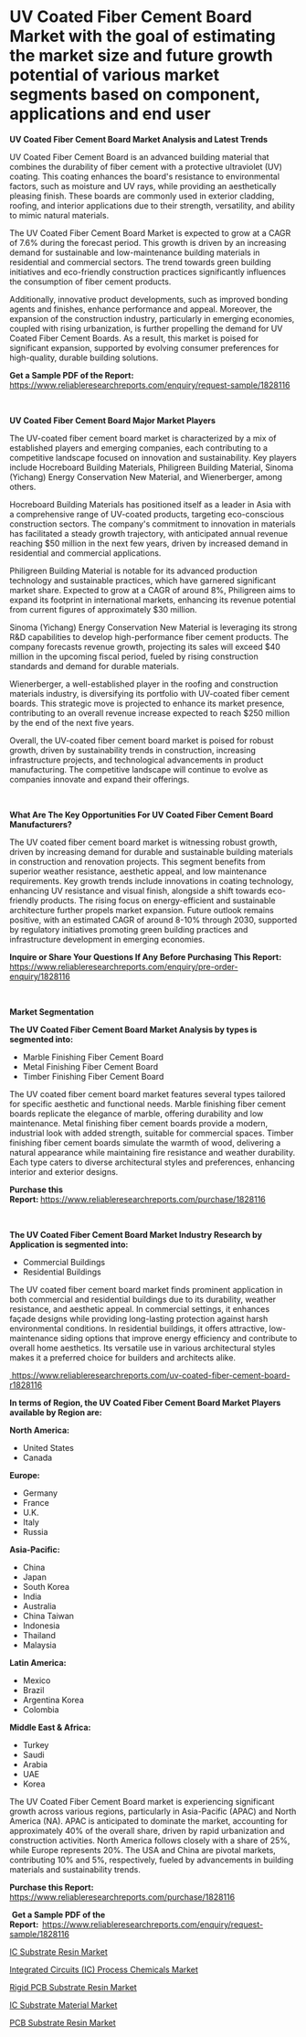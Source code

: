 <p><h1>UV Coated Fiber Cement Board Market with the goal of estimating the market size and future growth potential of various market segments based on component, applications and end user</h1></p><p><strong>UV Coated Fiber Cement Board Market Analysis and Latest Trends</strong></p>
<p><p>UV Coated Fiber Cement Board is an advanced building material that combines the durability of fiber cement with a protective ultraviolet (UV) coating. This coating enhances the board's resistance to environmental factors, such as moisture and UV rays, while providing an aesthetically pleasing finish. These boards are commonly used in exterior cladding, roofing, and interior applications due to their strength, versatility, and ability to mimic natural materials.</p><p>The UV Coated Fiber Cement Board Market is expected to grow at a CAGR of 7.6% during the forecast period. This growth is driven by an increasing demand for sustainable and low-maintenance building materials in residential and commercial sectors. The trend towards green building initiatives and eco-friendly construction practices significantly influences the consumption of fiber cement products. </p><p>Additionally, innovative product developments, such as improved bonding agents and finishes, enhance performance and appeal. Moreover, the expansion of the construction industry, particularly in emerging economies, coupled with rising urbanization, is further propelling the demand for UV Coated Fiber Cement Boards. As a result, this market is poised for significant expansion, supported by evolving consumer preferences for high-quality, durable building solutions.</p></p>
<p><strong>Get a Sample PDF of the Report:&nbsp;</strong> <a href="https://www.reliableresearchreports.com/enquiry/request-sample/1828116?utm_campaign=9&utm_medium=2&utm_source=Github&utm_content=ia&utm_term=03022025&utm_id=uv-coated-fiber-cement-board">https://www.reliableresearchreports.com/enquiry/request-sample/1828116</a></p>
<p>&nbsp;</p>
<p><strong>UV Coated Fiber Cement Board Major Market Players</strong></p>
<p><p>The UV-coated fiber cement board market is characterized by a mix of established players and emerging companies, each contributing to a competitive landscape focused on innovation and sustainability. Key players include Hocreboard Building Materials, Philigreen Building Material, Sinoma (Yichang) Energy Conservation New Material, and Wienerberger, among others.</p><p>Hocreboard Building Materials has positioned itself as a leader in Asia with a comprehensive range of UV-coated products, targeting eco-conscious construction sectors. The company's commitment to innovation in materials has facilitated a steady growth trajectory, with anticipated annual revenue reaching $50 million in the next few years, driven by increased demand in residential and commercial applications.</p><p>Philigreen Building Material is notable for its advanced production technology and sustainable practices, which have garnered significant market share. Expected to grow at a CAGR of around 8%, Philigreen aims to expand its footprint in international markets, enhancing its revenue potential from current figures of approximately $30 million.</p><p>Sinoma (Yichang) Energy Conservation New Material is leveraging its strong R&D capabilities to develop high-performance fiber cement products. The company forecasts revenue growth, projecting its sales will exceed $40 million in the upcoming fiscal period, fueled by rising construction standards and demand for durable materials.</p><p>Wienerberger, a well-established player in the roofing and construction materials industry, is diversifying its portfolio with UV-coated fiber cement boards. This strategic move is projected to enhance its market presence, contributing to an overall revenue increase expected to reach $250 million by the end of the next five years.</p><p>Overall, the UV-coated fiber cement board market is poised for robust growth, driven by sustainability trends in construction, increasing infrastructure projects, and technological advancements in product manufacturing. The competitive landscape will continue to evolve as companies innovate and expand their offerings.</p></p>
<p>&nbsp;</p>
<p><strong>What Are The Key Opportunities For UV Coated Fiber Cement Board Manufacturers?</strong></p>
<p><p>The UV coated fiber cement board market is witnessing robust growth, driven by increasing demand for durable and sustainable building materials in construction and renovation projects. This segment benefits from superior weather resistance, aesthetic appeal, and low maintenance requirements. Key growth trends include innovations in coating technology, enhancing UV resistance and visual finish, alongside a shift towards eco-friendly products. The rising focus on energy-efficient and sustainable architecture further propels market expansion. Future outlook remains positive, with an estimated CAGR of around 8-10% through 2030, supported by regulatory initiatives promoting green building practices and infrastructure development in emerging economies.</p></p>
<p><strong>Inquire or Share Your Questions If Any Before Purchasing This Report:</strong> <a href="https://www.reliableresearchreports.com/enquiry/pre-order-enquiry/1828116?utm_campaign=9&utm_medium=2&utm_source=Github&utm_content=ia&utm_term=03022025&utm_id=uv-coated-fiber-cement-board">https://www.reliableresearchreports.com/enquiry/pre-order-enquiry/1828116</a></p>
<p>&nbsp;</p>
<p><strong>Market Segmentation</strong></p>
<p><strong>The UV Coated Fiber Cement Board Market Analysis by types is segmented into:</strong></p>
<p><ul><li>Marble Finishing Fiber Cement Board</li><li>Metal Finishing Fiber Cement Board</li><li>Timber Finishing Fiber Cement Board</li></ul></p>
<p><p>The UV coated fiber cement board market features several types tailored for specific aesthetic and functional needs. Marble finishing fiber cement boards replicate the elegance of marble, offering durability and low maintenance. Metal finishing fiber cement boards provide a modern, industrial look with added strength, suitable for commercial spaces. Timber finishing fiber cement boards simulate the warmth of wood, delivering a natural appearance while maintaining fire resistance and weather durability. Each type caters to diverse architectural styles and preferences, enhancing interior and exterior designs.</p></p>
<p><strong>Purchase this Report:&nbsp;</strong><a href="https://www.reliableresearchreports.com/purchase/1828116?utm_campaign=9&utm_medium=2&utm_source=Github&utm_content=ia&utm_term=03022025&utm_id=uv-coated-fiber-cement-board">https://www.reliableresearchreports.com/purchase/1828116</a></p>
<p>&nbsp;</p>
<p><strong>The UV Coated Fiber Cement Board Market Industry Research by Application is segmented into:</strong></p>
<p><ul><li>Commercial Buildings</li><li>Residential Buildings</li></ul></p>
<p><p>The UV coated fiber cement board market finds prominent application in both commercial and residential buildings due to its durability, weather resistance, and aesthetic appeal. In commercial settings, it enhances façade designs while providing long-lasting protection against harsh environmental conditions. In residential buildings, it offers attractive, low-maintenance siding options that improve energy efficiency and contribute to overall home aesthetics. Its versatile use in various architectural styles makes it a preferred choice for builders and architects alike.</p></p>
<p><a href="https://www.reliableresearchreports.com/uv-coated-fiber-cement-board-r1828116?utm_campaign=9&utm_medium=2&utm_source=Github&utm_content=ia&utm_term=03022025&utm_id=uv-coated-fiber-cement-board">&nbsp;https://www.reliableresearchreports.com/uv-coated-fiber-cement-board-r1828116</a></p>
<p><strong>In terms of Region, the UV Coated Fiber Cement Board Market Players available by Region are:</strong></p>
<p>
    <p> <strong> North America: </strong>
        <ul>
            <li>United States</li>
            <li>Canada</li>
        </ul>
        </p> 
    <p> <strong> Europe: </strong>
        <ul>
            <li>Germany</li>
            <li>France</li>
            <li>U.K.</li>
            <li>Italy</li>
            <li>Russia</li>
        </ul>
        </p> 
    <p> <strong> Asia-Pacific: </strong>
        <ul>
            <li>China</li>
            <li>Japan</li>
            <li>South Korea</li>
            <li>India</li>
            <li>Australia</li>
            <li>China Taiwan</li>
            <li>Indonesia</li>
            <li>Thailand</li>
            <li>Malaysia</li>
        </ul>
        </p> 
    <p> <strong> Latin America: </strong>
        <ul>
            <li>Mexico</li>
            <li>Brazil</li>
            <li>Argentina Korea</li>
            <li>Colombia</li>
        </ul>
        </p> 
    <p> <strong> Middle East & Africa: </strong>
        <ul>
            <li>Turkey</li>
            <li>Saudi</li>
            <li>Arabia</li>
            <li>UAE</li>
            <li>Korea</li>
        </ul>
    </p>
    </p>
<p><p>The UV Coated Fiber Cement Board market is experiencing significant growth across various regions, particularly in Asia-Pacific (APAC) and North America (NA). APAC is anticipated to dominate the market, accounting for approximately 40% of the overall share, driven by rapid urbanization and construction activities. North America follows closely with a share of 25%, while Europe represents 20%. The USA and China are pivotal markets, contributing 10% and 5%, respectively, fueled by advancements in building materials and sustainability trends.</p></p>
<p><strong>Purchase this Report: </strong><a href="https://www.reliableresearchreports.com/purchase/1828116?utm_campaign=9&utm_medium=2&utm_source=Github&utm_content=ia&utm_term=03022025&utm_id=uv-coated-fiber-cement-board">https://www.reliableresearchreports.com/purchase/1828116</a></p>
<p>&nbsp;<strong>Get a Sample PDF of the Report:&nbsp;&nbsp;</strong><a href="https://www.reliableresearchreports.com/enquiry/request-sample/1828116?utm_campaign=9&utm_medium=2&utm_source=Github&utm_content=ia&utm_term=03022025&utm_id=uv-coated-fiber-cement-board">https://www.reliableresearchreports.com/enquiry/request-sample/1828116</a></p>
<p><strong></strong></p>
<p><p><a href="https://github.com/danikabiele541/Market-Research-Report-List-1/blob/main/ic-substrate-resin-market.md?utm_campaign=9&utm_medium=2&utm_source=Github&utm_content=ia&utm_term=03022025&utm_id=uv-coated-fiber-cement-board">IC Substrate Resin Market</a></p><p><a href="https://github.com/ulyssacrayne00231/Market-Research-Report-List-1/blob/main/integrated-circuits-ic-process-chemicals-market.md?utm_campaign=9&utm_medium=2&utm_source=Github&utm_content=ia&utm_term=03022025&utm_id=uv-coated-fiber-cement-board">Integrated Circuits (IC) Process Chemicals Market</a></p><p><a href="https://github.com/savannabyun726/Market-Research-Report-List-1/blob/main/rigid-pcb-substrate-resin-market.md?utm_campaign=9&utm_medium=2&utm_source=Github&utm_content=ia&utm_term=03022025&utm_id=uv-coated-fiber-cement-board">Rigid PCB Substrate Resin Market</a></p><p><a href="https://github.com/jamastodola515/Market-Research-Report-List-1/blob/main/ic-substrate-material-market.md?utm_campaign=9&utm_medium=2&utm_source=Github&utm_content=ia&utm_term=03022025&utm_id=uv-coated-fiber-cement-board">IC Substrate Material Market</a></p><p><a href="https://github.com/organophelia8282/Market-Research-Report-List-1/blob/main/pcb-substrate-resin-market.md?utm_campaign=9&utm_medium=2&utm_source=Github&utm_content=ia&utm_term=03022025&utm_id=uv-coated-fiber-cement-board">PCB Substrate Resin Market</a></p></p>